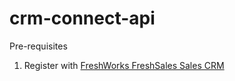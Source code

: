 # crm-connect-api

Pre-requisites
1. Register  with [FreshWorks FreshSales Sales CRM](http://bit.ly/2nkWu5p)
